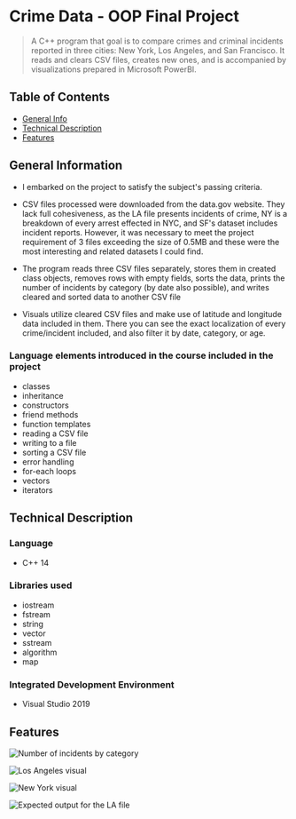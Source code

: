 # Crime Data - OOP Final Project
> A C++ program that goal is to compare crimes and criminal incidents reported in three cities: New York, Los Angeles, and San Francisco. It reads and clears CSV files, creates new ones, and is accompanied by visualizations prepared in Microsoft PowerBI.


## Table of Contents
* [General Info](#general-information)
* [Technical Description](#technical-description)
* [Features](#features)


## General Information
- I embarked on the project to satisfy the subject's passing criteria.
 
- CSV files processed were downloaded from the data.gov website. They lack full cohesiveness, as the LA file presents incidents of crime, NY is a breakdown of every arrest effected in NYC, and SF's dataset includes incident reports.
However, it was necessary to meet the project requirement of 3 files exceeding the size of 0.5MB and these were the most interesting and related datasets I could find. 

- The program reads three CSV files separately, stores them in created class objects, removes rows with empty fields, sorts the data, prints the number of incidents by category (by date also possible), and writes cleared and sorted data to another CSV file

- Visuals utilize cleared CSV files and make use of latitude and longitude data included in them. There you can see the exact localization of every crime/incident included, and also filter it by date, category, or age.

### Language elements introduced in the course included in the project
- classes
- inheritance
- constructors
- friend methods
- function templates
- reading a CSV file
- writing to a file
- sorting a CSV file
- error handling
- for-each loops
- vectors
- iterators

## Technical Description

### Language
- C++ 14 

### Libraries used
- iostream
- fstream
- string
- vector
- sstream
- algorithm
- map

### Integrated Development Environment
- Visual Studio 2019

## Features
![Number of incidents by category](./img/sc1.png)

![Los Angeles visual](./img/sc1.png)

![New York visual](./img/sc1.png)

![Expected output for the LA file ](./img/sc1.png)
